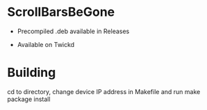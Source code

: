# ScrollBarsBeGone

* Precompiled .deb available in Releases

* Available on Twickd

# Building

cd to directory, change device IP address in Makefile and run make package install
